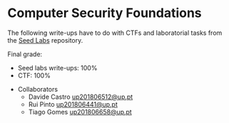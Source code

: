 # Computer Security Foundations

The following write-ups have to do with CTFs and laboratorial tasks from the [Seed Labs](https://github.com/seed-labs/seed-labs) repository.

Final grade: 
- Seed labs write-ups: 100%
- CTF: 100%

* Collaborators
  - Davide Castro up201806512@up.pt
  - Rui Pinto up201806441@up.pt
  - Tiago Gomes up201806658@up.pt
